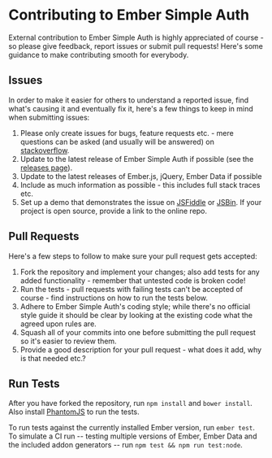 # Contributing to Ember Simple Auth

External contribution to Ember Simple Auth is highly appreciated of course - so
please give feedback, report issues or submit pull requests! Here's some
guidance to make contributing smooth for everybody.

## Issues

In order to make it easier for others to understand a reported issue, find
what's causing it and eventually fix it, here's a few things to keep in mind
when submitting issues:

1. Please only create issues for bugs, feature requests etc. - mere questions
  can be asked (and usually will be answered) on
  [stackoverflow](http://stackoverflow.com).
2. Update to the latest release of Ember Simple Auth if possible (see the
  [releases page](https://github.com/simplabs/ember-simple-auth/releases)).
3. Update to the latest releases of Ember.js, jQuery, Ember Data if possible
4. Include as much information as possible - this includes full stack traces
  etc.
5. Set up a demo that demonstrates the issue on [JSFiddle](https://jsfiddle.net/)
  or [JSBin](https://jsbin.com/). If your project is open source, provide a
  link to the online repo.

## Pull Requests

Here's a few steps to follow to make sure your pull request gets accepted:

1. Fork the repository and implement your changes; also add tests for any added
  functionality - remember that untested code is broken code!
2. Run the tests - pull requests with failing tests can't be accepted of
  course - find instructions on how to run the tests below.
3. Adhere to Ember Simple Auth's coding style; while there's no official style
  guide it should be clear by looking at the existing code what the agreed upon
  rules are.
4. Squash all of your commits into one before submitting the pull request so it's
  easier to review them.
5. Provide a good description for your pull request - what does it add, why is
  that needed etc.?

## Run Tests

After you have forked the repository, run `npm install` and `bower install`.
Also install [PhantomJS](http://phantomjs.org/) to run the tests.

To run tests against the currently installed Ember version, run `ember test`. To
simulate a CI run -- testing multiple versions of Ember, Ember Data and the
included addon generators -- run `npm test && npm run test:node`.
